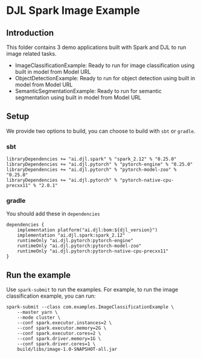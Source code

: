 # DJL Spark Image Example

## Introduction

This folder contains 3 demo applications built with Spark and DJL to run image related
tasks.

- ImageClassificationExample: Ready to run for image classification using built in model from Model URL
- ObjectDetectionExample: Ready to run for object detection using built in model from Model URL
- SemanticSegmentationExample: Ready to run for semantic segmentation using built in model from Model URL

## Setup

We provide two options to build, you can choose to build with `sbt` or `gradle`.

### sbt

```
libraryDependencies += "ai.djl.spark" % "spark_2.12" % "0.25.0"
libraryDependencies += "ai.djl.pytorch" % "pytorch-engine" % "0.25.0"
libraryDependencies += "ai.djl.pytorch" % "pytorch-model-zoo" % "0.25.0"
libraryDependencies += "ai.djl.pytorch" % "pytorch-native-cpu-precxx11" % "2.0.1"
```

### gradle

You should add these in `dependencies`

```
dependencies {
    implementation platform("ai.djl:bom:${djl_version}")
    implementation "ai.djl.spark:spark_2.12"
    runtimeOnly "ai.djl.pytorch:pytorch-engine"
    runtimeOnly "ai.djl.pytorch:pytorch-model-zoo"
    runtimeOnly "ai.djl.pytorch:pytorch-native-cpu-precxx11"
}
```

## Run the example

Use `spark-submit` to run the examples. For example, to run the image classification example, you can run:

```
spark-submit --class com.examples.ImageClassificationExample \
    --master yarn \
    --mode cluster \
    --conf spark.executor.instances=2 \
    --conf spark.executor.memory=2G \
    --conf spark.executor.cores=2 \
    --conf spark.driver.memory=1G \
    --conf spark.driver.cores=1 \
    build/libs/image-1.0-SNAPSHOT-all.jar
```
